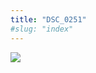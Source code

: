 ```yaml
---
title: "DSC_0251"
#slug: "index"
---
```


[![](/wp-content/2015/05/DSC_0251-300x201.jpg)](/wp-content/2015/05/DSC_0251.jpg)